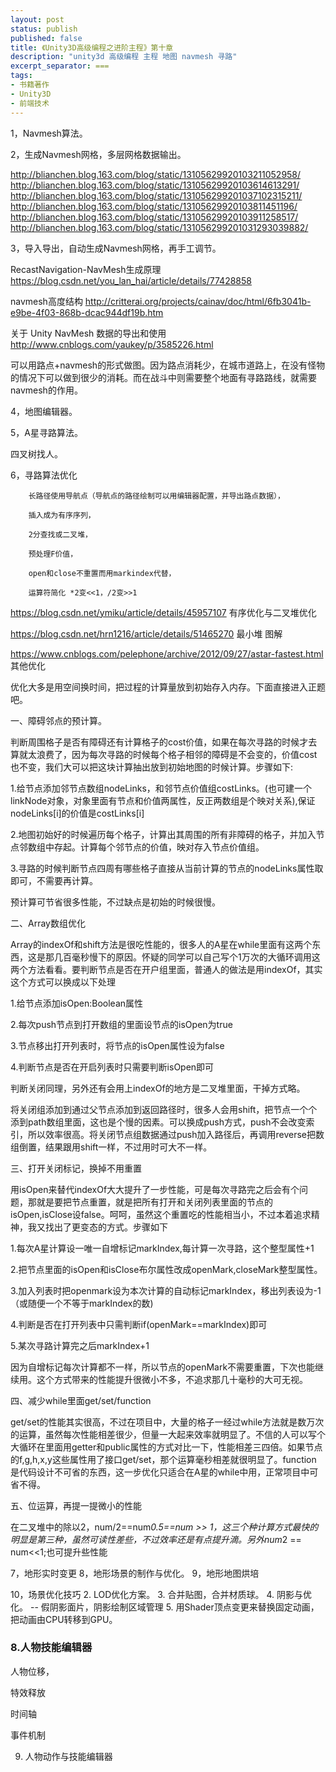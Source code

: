 ```yaml
---
layout: post
status: publish
published: false
title: 《Unity3D高级编程之进阶主程》第十章
description: "unity3d 高级编程 主程 地图 navmesh 寻路"
excerpt_separator: ===
tags:
- 书籍著作
- Unity3D
- 前端技术
---
```





1，Navmesh算法。

2，生成Navmesh网格，多层网格数据输出。

http://blianchen.blog.163.com/blog/static/13105629920103211052958/
http://blianchen.blog.163.com/blog/static/13105629920103614613291/
http://blianchen.blog.163.com/blog/static/131056299201037102315211/
http://blianchen.blog.163.com/blog/static/13105629920103811451196/
http://blianchen.blog.163.com/blog/static/13105629920103911258517/
http://blianchen.blog.163.com/blog/static/131056299201031293039882/

3，导入导出，自动生成Navmesh网格，再手工调节。

RecastNavigation-NavMesh生成原理
https://blog.csdn.net/you_lan_hai/article/details/77428858

navmesh高度结构
http://critterai.org/projects/cainav/doc/html/6fb3041b-e9be-4f03-868b-dcac944df19b.htm

关于 Unity NavMesh 数据的导出和使用
http://www.cnblogs.com/yaukey/p/3585226.html

可以用路点+navmesh的形式做图。因为路点消耗少，在城市道路上，在没有怪物的情况下可以做到很少的消耗。而在战斗中则需要整个地面有寻路路线，就需要navmesh的作用。

4，地图编辑器。

5，A星寻路算法。

四叉树找人。

6，寻路算法优化

		长路径使用导航点（导航点的路径绘制可以用编辑器配置，并导出路点数据），

		插入成为有序序列，

		2分查找或二叉堆，

		预处理F价值，

		open和close不重置而用markindex代替，

		运算符简化 *2变<<1，/2变>>1

https://blog.csdn.net/ymiku/article/details/45957107 有序优化与二叉堆优化

https://blog.csdn.net/hrn1216/article/details/51465270 最小堆 图解

https://www.cnblogs.com/pelephone/archive/2012/09/27/astar-fastest.html 其他优化

优化大多是用空间换时间，把过程的计算量放到初始存入内存。下面直接进入正题吧。

一、障碍邻点的预计算。

判断周围格子是否有障碍还有计算格子的cost价值，如果在每次寻路的时候才去算就太浪费了，因为每次寻路的时候每个格子相邻的障碍是不会变的，价值cost也不变，我们大可以把这块计算抽出放到初始地图的时候计算。步骤如下:

1.给节点添加邻节点数组nodeLinks，和邻节点价值组costLinks。(也可建一个linkNode对象，对象里面有节点和价值两属性，反正两数组是个映对关系),保证nodeLinks[i]的价值是costLinks[i]

2.地图初始好的时候遍历每个格子，计算出其周围的所有非障碍的格子，并加入节点邻数组中存起。计算每个邻节点的价值，映对存入节点价值组。

3.寻路的时候判断节点四周有哪些格子直接从当前计算的节点的nodeLinks属性取即可，不需要再计算。

预计算可节省很多性能，不过缺点是初始的时候很慢。 

 

二、Array数组优化

Array的indexOf和shift方法是很吃性能的，很多人的A星在while里面有这两个东西，这是那几百毫秒慢下的原因。怀疑的同学可以自己写个1万次的大循环调用这两个方法看看。要判断节点是否在开户组里面，普通人的做法是用indexOf，其实这个方式可以换成以下处理

1.给节点添加isOpen:Boolean属性

2.每次push节点到打开数组的里面设节点的isOpen为true

3.节点移出打开列表时，将节点的isOpen属性设为false

4.判断节点是否在开启列表时只需要判断isOpen即可

判断关闭同理，另外还有会用上indexOf的地方是二叉堆里面，干掉方式略。

将关闭组添加到通过父节点添加到返回路径时，很多人会用shift，把节点一个个添到path数组里面，这也是个慢的因素。可以换成push方式，push不会改变索引，所以效率很高。将关闭节点组数据通过push加入路径后，再调用reverse把数组倒置，结果跟用shift一样，不过用时可大不一样。

 

三、打开关闭标记，换掉不用重置

用isOpen来替代indexOf大大提升了一步性能，可是每次寻路完之后会有个问题，那就是要把节点重置，就是把所有打开和关闭列表里面的节点的isOpen,isClose设false。呵呵，虽然这个重置吃的性能相当小，不过本着追求精神，我又找出了更变态的方式。步骤如下

1.每次A星计算设一唯一自增标记markIndex,每计算一次寻路，这个整型属性+1

2.把节点里面的isOpen和isClose布尔属性改成openMark,closeMark整型属性。

3.加入列表时把openmark设为本次计算的自动标记markIndex，移出列表设为-1（或随便一个不等于markIndex的数)

4.判断是否在打开列表中只需判断if(openMark==markIndex)即可

5.某次寻路计算完之后markIndex+1

因为自增标记每次计算都不一样，所以节点的openMark不需要重置，下次也能继续用。这个方式带来的性能提升很微小不多，不追求那几十毫秒的大可无视。

 

四、减少while里面get/set/function

get/set的性能其实很高，不过在项目中，大量的格子一经过while方法就是数万次的运算，虽然每次性能相差很少，但量一大起来效率就明显了。不信的人可以写个大循环在里面用getter和public属性的方式对比一下，性能相差三四倍。如果节点的f,g,h,x,y这些属性用了接口get/set，那个运算毫秒相差就很明显了。function 是代码设计不可省的东西，这一步优化只适合在A星的while中用，正常项目中可省不得。

 

五、位运算，再提一提微小的性能

在二叉堆中的除以2，num/2==num*0.5==num >> 1，这三个种计算方式最快的明显是第三种，虽然可读性差些，不过效率还是有点提升滴。另外num*2 == num<<1;也可提升些性能

7，地形实时变更
8，地形场景的制作与优化。
9，地形地图烘培

10，场景优化技巧
	2.	LOD优化方案。
	3.	合并贴图，合并材质球。
	4.	阴影与优化。 -- 假阴影面片，阴影绘制区域管理
	5.  用Shader顶点变更来替换固定动画，把动画由CPU转移到GPU。



### 8.人物技能编辑器

人物位移，

特效释放

时间轴

事件机制


9.	人物动作与技能编辑器

